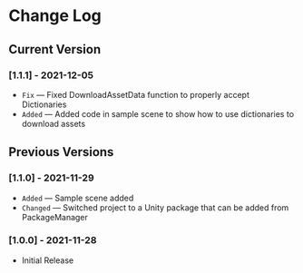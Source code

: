 # Change Log

## Current Version

### [1.1.1] - 2021-12-05

- `Fix` — Fixed DownloadAssetData function to properly accept Dictionaries
- `Added` — Added code in sample scene to show how to use dictionaries to download assets

## Previous Versions

### [1.1.0] - 2021-11-29

- `Added` — Sample scene added 
- `Changed` — Switched project to a Unity package that can be added from PackageManager 

### [1.0.0] - 2021-11-28

- Initial Release